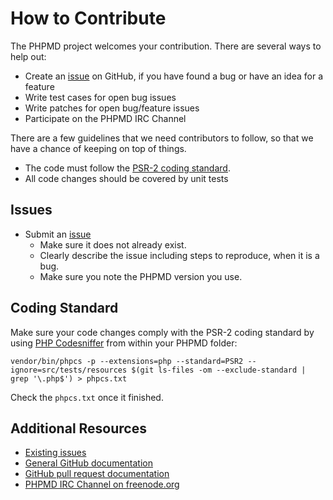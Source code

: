 How to Contribute
=================

The PHPMD project welcomes your contribution. There are several ways to help out:

* Create an [issue](https://github.com/phpmd/phpmd/issues/) on GitHub,
if you have found a bug or have an idea for a feature
* Write test cases for open bug issues
* Write patches for open bug/feature issues
* Participate on the PHPMD IRC Channel

There are a few guidelines that we need contributors to follow, so that we have a
chance of keeping on top of things.

* The code must follow the [PSR-2 coding standard](http://www.php-fig.org/psr/psr-2/).
* All code changes should be covered by unit tests

Issues
------

* Submit an [issue](https://github.com/phpmd/phpmd/issues/)
  * Make sure it does not already exist.
  * Clearly describe the issue including steps to reproduce, when it is a bug.
  * Make sure you note the PHPMD version you use.

Coding Standard
---------------

Make sure your code changes comply with the PSR-2 coding standard by
using [PHP Codesniffer](https://github.com/squizlabs/PHP_CodeSniffer)
from within your PHPMD folder:

    vendor/bin/phpcs -p --extensions=php --standard=PSR2 --ignore=src/tests/resources $(git ls-files -om --exclude-standard | grep '\.php$') > phpcs.txt

Check the ``phpcs.txt`` once it finished.

Additional Resources
--------------------

* [Existing issues](https://github.com/phpmd/phpmd/issues/)
* [General GitHub documentation](https://help.github.com/)
* [GitHub pull request documentation](https://help.github.com/articles/creating-a-pull-request/)
* [PHPMD IRC Channel on freenode.org](http://webchat.freenode.net/?channels=phpmd)
